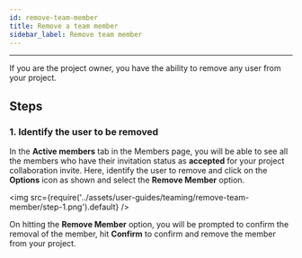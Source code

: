 ```yaml
---
id: remove-team-member
title: Remove a team member
sidebar_label: Remove team member
---
```


---

If you are the project owner, you have the ability to remove any user from your project.

## Steps

### 1. Identify the user to be removed

In the **Active members** tab in the Members page, you will be able to see all the members who have their invitation status as **accepted** for your project collaboration invite. Here, identify the user to remove and click on the **Options** icon as shown and select the **Remove Member** option.

<img src={require('../assets/user-guides/teaming/remove-team-member/step-1.png').default} />

On hitting the **Remove Member** option, you will be prompted to confirm the removal of the member, hit **Confirm** to confirm and remove the member from your project.


